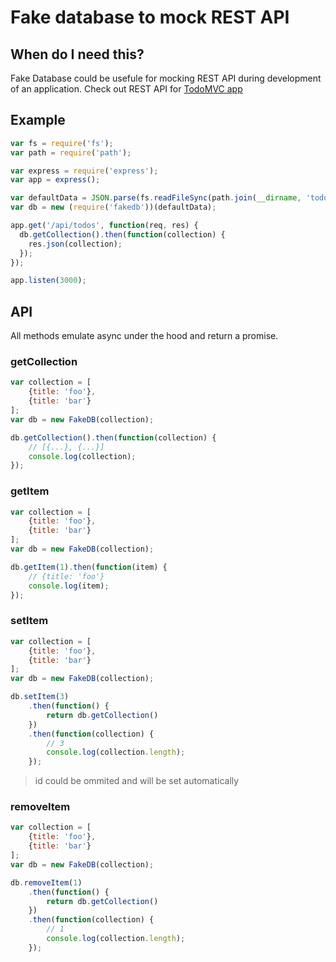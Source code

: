 # Fake database to mock REST API

## When do I need this?

Fake Database could be usefule for mocking REST API during development of an application. Check out REST API for [TodoMVC app](https://github.com/todomvc-js-course/backbone-express-commonjs)

## Example

```js
var fs = require('fs');
var path = require('path');

var express = require('express');
var app = express();

var defaultData = JSON.parse(fs.readFileSync(path.join(__dirname, 'todos.json'), 'utf-8'));
var db = new (require('fakedb'))(defaultData);

app.get('/api/todos', function(req, res) {
  db.getCollection().then(function(collection) {
    res.json(collection);
  });
});

app.listen(3000);
```

## API

All methods emulate async under the hood and return a promise.

### getCollection

```js
var collection = [
    {title: 'foo'},
    {title: 'bar'}
];
var db = new FakeDB(collection);

db.getCollection().then(function(collection) {
    // [{...}, {...}]
    console.log(collection);
});
```

### getItem

```js
var collection = [
    {title: 'foo'},
    {title: 'bar'}
];
var db = new FakeDB(collection);

db.getItem(1).then(function(item) {
    // {title: 'foo'}
    console.log(item);
});
```

### setItem

```js
var collection = [
    {title: 'foo'},
    {title: 'bar'}
];
var db = new FakeDB(collection);

db.setItem(3)
    .then(function() {
        return db.getCollection()
    })
    .then(function(collection) {
        // 3
        console.log(collection.length);
    });
```

> id could be ommited and will be set automatically

### removeItem

```js
var collection = [
    {title: 'foo'},
    {title: 'bar'}
];
var db = new FakeDB(collection);

db.removeItem(1)
    .then(function() {
        return db.getCollection()
    })
    .then(function(collection) {
        // 1
        console.log(collection.length);
    });
```
